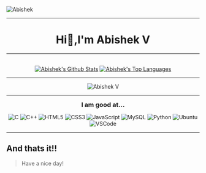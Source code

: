 ![Abishek](https://user-images.githubusercontent.com/78716760/129578911-a7cef242-ed95-488f-a9df-0caf5601e163.png)

<hr />
<h1 align="center">
Hi👋,I'm Abishek V
</h1>
<p align="center">
  
  </p>
<hr />

<div align="center">
  <br/>
    <a href="https://github.com/Abishek-v14/github-readme-stats"><img alt="Abishek's Github Stats" src="https://github-readme-stats.vercel.app/api?username=Abishek-v14&show_icons=true&count_private=true&theme=react&hide_border=true&bg_color=0D1117" /></a>
  <a href="https://github.com/Abishek-v14/github-readme-stats"><img alt="Abishek's Top Languages" src="https://github-readme-stats.vercel.app/api/top-langs/?username=Abishek-v14&langs_count=8&count_private=true&layout=compact&theme=react&hide_border=true&bg_color=0D1117" /></a>
  <br/>
 </div>

<!-- ![Github stats](https://github-readme-stats.vercel.app/api?username=Abishek-v14) -->
<hr />
<p align="center"><img align="center" src="https://github-readme-streak-stats.herokuapp.com/?user=Abishek-V14&theme=tokyonight&ring=15f4ee&fire=15f4ee&currStreakNum=a35eff&currStreakLabel=a35eff&sideLabels=4296f5&sideNums=4296f5" alt="Abishek V" /></p>

<hr />
<div align="center">
<span align="center"><h3 style="display: inline">I am good at...</h3></span>
<p align="center">

![C](https://img.shields.io/badge/C-00599C?style=for-the-badge&logo=c&logoColor=white) ![C++](https://img.shields.io/badge/C%2B%2B-00599C?style=for-the-badge&logo=c%2B%2B&logoColor=white) ![HTML5](https://img.shields.io/badge/HTML5-E34F26?style=for-the-badge&logo=html5&logoColor=white) ![CSS3](https://img.shields.io/badge/CSS3-1572B6?style=for-the-badge&logo=css3&logoColor=white) ![JavaScript](https://img.shields.io/badge/JavaScript-F7DF1E?style=for-the-badge&logo=javascript&logoColor=black) ![MySQL](https://img.shields.io/badge/MySQL-00000F?style=for-the-badge&logo=mysql&logoColor=white) ![Python](https://img.shields.io/badge/Python-3776AB?style=for-the-badge&logo=python&logoColor=white) ![Ubuntu](https://img.shields.io/badge/Ubuntu-E95420?style=for-the-badge&logo=ubuntu&logoColor=white) ![VSCode](https://img.shields.io/badge/Visual_Studio_Code-0078D4?style=for-the-badge&logo=visual%20studio%20code&logoColor=white) 
</p>
</div>
<hr />

## And thats it!!
> Have a nice day!
